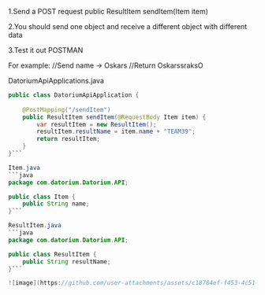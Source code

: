 1.Send a POST request
public ResultItem sendItem(Item item)

2.You should send one object and receive a different object with different data

3.Test it out POSTMAN

For example:
//Send name -> Oskars
//Return OskarssraksO


DatoriumApiApplications.java
```java
public class DatoriumApiApplication {
    
    @PostMapping("/sendItem")
    public ResultItem sendItem(@RequestBody Item item) {
        var resultItem = new ResultItem();
        resultItem.resultName = item.name + "TEAM39";
        return resultItem;
    }
}```

Item.java
```java
package com.datorium.Datorium.API;

public class Item {
    public String name;
}```

ResultItem.java
```java
package com.datorium.Datorium.API;

public class ResultItem {
    public String resultName;
}```

![image](https://github.com/user-attachments/assets/c18784ef-f453-4c51-954f-028467ad88eb)

